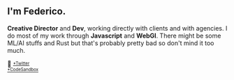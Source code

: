 

## I'm Federico.

**Creative Director** and **Dev**, working directly with clients and with agencies. I do most of my work through **Javascript** and **WebGl**. 
There might be some ML/AI stuffs and Rust but that's probably pretty bad so don't mind it too much.

👀 
<sup><sub>
[*Twitter](https://twitter.com/fdcooo)  
[*CodeSandbox](https://codesandbox.io/u/vallafederico)  
</sub></sup>
